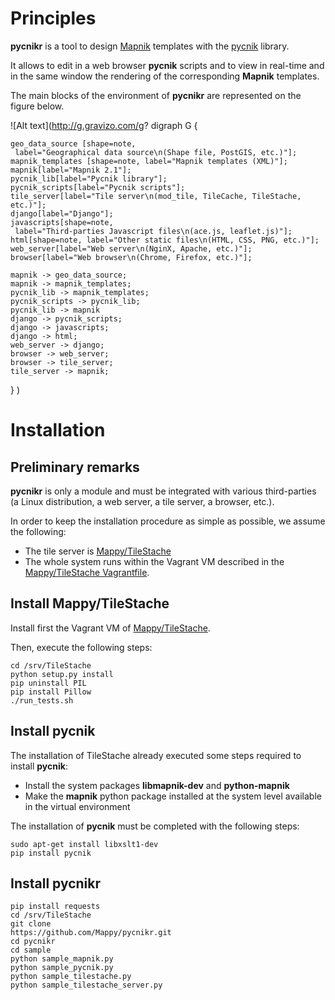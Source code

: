 # Principles

**pycnikr** is a tool to design [Mapnik](http://mapnik.org/) templates with
the [pycnik](https://github.com/Mappy/pycnik) library.

It allows to edit in a web browser **pycnik** scripts and to view in real-time
and in the same window the rendering of the corresponding **Mapnik** templates.

The main blocks of the environment of **pycnikr** are represented on the figure
below.

![Alt text](http://g.gravizo.com/g?
  digraph G {

    geo_data_source [shape=note,
     label="Geographical data source\n(Shape file, PostGIS, etc.)"];
    mapnik_templates [shape=note, label="Mapnik templates (XML)"];
    mapnik[label="Mapnik 2.1"];
    pycnik_lib[label="Pycnik library"];
    pycnik_scripts[label="Pycnik scripts"];
    tile_server[label="Tile server\n(mod_tile, TileCache, TileStache, etc.)"];
    django[label="Django"];
    javascripts[shape=note,
     label="Third-parties Javascript files\n(ace.js, leaflet.js)"];
    html[shape=note, label="Other static files\n(HTML, CSS, PNG, etc.)"];
    web_server[label="Web server\n(NginX, Apache, etc.)"];
    browser[label="Web browser\n(Chrome, Firefox, etc.)"];

    mapnik -> geo_data_source;
    mapnik -> mapnik_templates;
    pycnik_lib -> mapnik_templates;
    pycnik_scripts -> pycnik_lib;
    pycnik_lib -> mapnik
    django -> pycnik_scripts;
    django -> javascripts;
    django -> html;
    web_server -> django;
    browser -> web_server;
    browser -> tile_server;
    tile_server -> mapnik;

  }
)

# Installation

## Preliminary remarks

**pycnikr** is only a module and must be integrated with various third-parties
(a Linux distribution, a web server, a tile server, a browser, etc.).

In order to keep the installation procedure as simple as possible, we assume
the following:

* The tile server is [Mappy/TileStache](https://github.com/Mappy/TileStache)
* The whole system runs within the Vagrant VM described in the
[Mappy/TileStache Vagrantfile](https://github.com/Mappy/TileStache/blob/master/Vagrantfile).

## Install Mappy/TileStache

Install first the Vagrant VM of
[Mappy/TileStache](https://github.com/Mappy/TileStache).

Then, execute the following steps:

    cd /srv/TileStache
    python setup.py install
    pip uninstall PIL
    pip install Pillow
    ./run_tests.sh

## Install pycnik

The installation of TileStache already executed some steps required to install
**pycnik**:

* Install the system packages **libmapnik-dev** and **python-mapnik**
* Make the **mapnik** python package installed at the system level available in
the virtual environment

The installation of **pycnik** must be completed with the following steps:

    sudo apt-get install libxslt1-dev
    pip install pycnik

## Install pycnikr

    pip install requests
    cd /srv/TileStache
    git clone
    https://github.com/Mappy/pycnikr.git
    cd pycnikr
    cd sample
    python sample_mapnik.py
    python sample_pycnik.py
    python sample_tilestache.py
    python sample_tilestache_server.py
